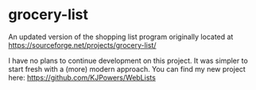 # grocery-list
An updated version of the shopping list program originally located at https://sourceforge.net/projects/grocery-list/

I have no plans to continue development on this project.  It was simpler to start fresh with a (more) modern approach.  You can find my new project here: https://github.com/KJPowers/WebLists
